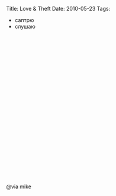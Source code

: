 Title: Love & Theft
Date: 2010-05-23
Tags: 
  - саптрю
  - слушаю

<div class="text"><p><object width="640" height="385"><param name="movie" value="http://www.youtube.com/v/rEUxlwb2uFI?fs=1&amp;hl=en_US"></param><param name="allowFullScreen" value="true"></param><param name="allowscriptaccess" value="always"></param><embed src="http://www.youtube.com/v/rEUxlwb2uFI?fs=1&amp;hl=en_US" type="application/x-shockwave-flash" allowscriptaccess="always" allowfullscreen="true" width="640" height="385"></embed></object></p>
<p>@via mike</p></div>